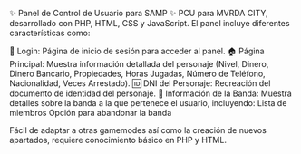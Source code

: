 ✨ Panel de Control de Usuario para SAMP ✨
PCU para MVRDA CITY, desarrollado con PHP, HTML, CSS y JavaScript. El panel incluye diferentes características como:

🔐 Login: Página de inicio de sesión para acceder al panel.
🏠 Página Principal: Muestra información detallada del personaje (Nivel, Dinero, Dinero Bancario, Propiedades, Horas Jugadas, Número de Teléfono, Nacionalidad, Veces Arrestado).
🆔 DNI del Personaje: Recreación del documento de identidad del personaje.
👥 Información de la Banda: Muestra detalles sobre la banda a la que pertenece el usuario, incluyendo:
Lista de miembros
Opción para abandonar la banda

Fácil de adaptar a otras gamemodes así como la creación de nuevos apartados, requiere conocimiento básico en PHP y HTML.